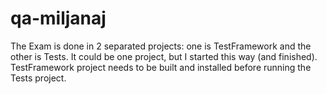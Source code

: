 # qa-miljanaj

The Exam is done in 2 separated projects: one is TestFramework and the other is Tests.
It could be one project, but I started this way (and finished).
TestFramework project needs to be built and installed before running the Tests project.
